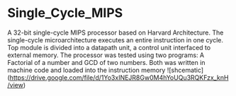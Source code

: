 # Single_Cycle_MIPS
A 32-bit single-cycle MIPS processor based on Harvard Architecture. The single-cycle microarchitecture executes an entire instruction in one cycle. Top module is divided into a datapath unit, a control unit interfaced to external memory. The processor was tested using two programs: A Factorial of a number and GCD of two numbers. Both was written in machine code and loaded into the instruction memory
![shcematic] (https://drive.google.com/file/d/1Yo3xINEJR8Gw0M4hYoUQu3RQKFzx_knH/view)
